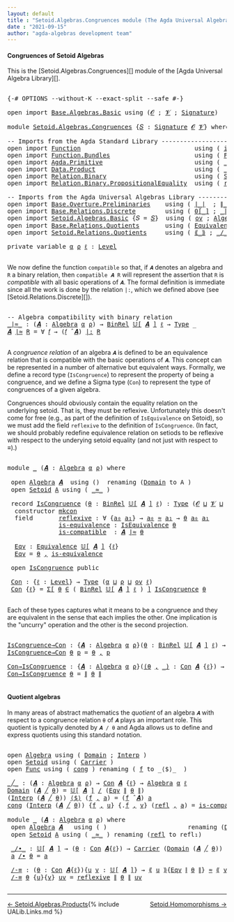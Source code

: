 ```yaml
---
layout: default
title : "Setoid.Algebras.Congruences module (The Agda Universal Algebra Library)"
date : "2021-09-15"
author: "agda-algebras development team"
---
```


#### <a id="congruences-of-setoidalgebras">Congruences of Setoid Algebras</a>

This is the [Setoid.Algebras.Congruences][] module of the [Agda Universal Algebra Library][].

<pre class="Agda">

<a id="357" class="Symbol">{-#</a> <a id="361" class="Keyword">OPTIONS</a> <a id="369" class="Pragma">--without-K</a> <a id="381" class="Pragma">--exact-split</a> <a id="395" class="Pragma">--safe</a> <a id="402" class="Symbol">#-}</a>

<a id="407" class="Keyword">open</a> <a id="412" class="Keyword">import</a> <a id="419" href="Base.Algebras.Basic.html" class="Module">Base.Algebras.Basic</a> <a id="439" class="Keyword">using</a> <a id="445" class="Symbol">(</a><a id="446" href="Base.Algebras.Basic.html#1162" class="Generalizable">𝓞</a> <a id="448" class="Symbol">;</a> <a id="450" href="Base.Algebras.Basic.html#1164" class="Generalizable">𝓥</a> <a id="452" class="Symbol">;</a> <a id="454" href="Base.Algebras.Basic.html#3890" class="Function">Signature</a><a id="463" class="Symbol">)</a>

<a id="466" class="Keyword">module</a> <a id="473" href="Setoid.Algebras.Congruences.html" class="Module">Setoid.Algebras.Congruences</a> <a id="501" class="Symbol">{</a><a id="502" href="Setoid.Algebras.Congruences.html#502" class="Bound">𝑆</a> <a id="504" class="Symbol">:</a> <a id="506" href="Base.Algebras.Basic.html#3890" class="Function">Signature</a> <a id="516" href="Base.Algebras.Basic.html#1162" class="Generalizable">𝓞</a> <a id="518" href="Base.Algebras.Basic.html#1164" class="Generalizable">𝓥</a><a id="519" class="Symbol">}</a> <a id="521" class="Keyword">where</a>

<a id="528" class="Comment">-- Imports from the Agda Standard Library ---------------------------------------</a>
<a id="610" class="Keyword">open</a> <a id="615" class="Keyword">import</a> <a id="622" href="Function.html" class="Module">Function</a>                               <a id="661" class="Keyword">using</a> <a id="667" class="Symbol">(</a> <a id="669" href="Function.Base.html#615" class="Function">id</a> <a id="672" class="Symbol">)</a>
<a id="674" class="Keyword">open</a> <a id="679" class="Keyword">import</a> <a id="686" href="Function.Bundles.html" class="Module">Function.Bundles</a>                       <a id="725" class="Keyword">using</a> <a id="731" class="Symbol">(</a> <a id="733" href="Function.Bundles.html#1868" class="Record">Func</a> <a id="738" class="Symbol">)</a>
<a id="740" class="Keyword">open</a> <a id="745" class="Keyword">import</a> <a id="752" href="Agda.Primitive.html" class="Module">Agda.Primitive</a>                         <a id="791" class="Keyword">using</a> <a id="797" class="Symbol">(</a> <a id="799" href="Agda.Primitive.html#810" class="Primitive Operator">_⊔_</a> <a id="803" class="Symbol">;</a> <a id="805" href="Agda.Primitive.html#597" class="Postulate">Level</a> <a id="811" class="Symbol">)</a>             <a id="825" class="Keyword">renaming</a> <a id="834" class="Symbol">(</a> <a id="836" href="Agda.Primitive.html#326" class="Primitive">Set</a> <a id="840" class="Symbol">to</a> <a id="843" class="Primitive">Type</a> <a id="848" class="Symbol">)</a>
<a id="850" class="Keyword">open</a> <a id="855" class="Keyword">import</a> <a id="862" href="Data.Product.html" class="Module">Data.Product</a>                           <a id="901" class="Keyword">using</a> <a id="907" class="Symbol">(</a> <a id="909" href="Agda.Builtin.Sigma.html#236" class="InductiveConstructor Operator">_,_</a> <a id="913" class="Symbol">;</a> <a id="915" href="Data.Product.html#916" class="Function">Σ-syntax</a> <a id="924" class="Symbol">)</a>
<a id="926" class="Keyword">open</a> <a id="931" class="Keyword">import</a> <a id="938" href="Relation.Binary.html" class="Module">Relation.Binary</a>                        <a id="977" class="Keyword">using</a> <a id="983" class="Symbol">(</a> <a id="985" href="Relation.Binary.Bundles.html#1009" class="Record">Setoid</a> <a id="992" class="Symbol">;</a> <a id="994" href="Relation.Binary.Structures.html#1522" class="Record">IsEquivalence</a> <a id="1008" class="Symbol">)</a>  <a id="1011" class="Keyword">renaming</a> <a id="1020" class="Symbol">(</a> <a id="1022" href="Relation.Binary.Core.html#882" class="Function">Rel</a> <a id="1026" class="Symbol">to</a> <a id="1029" class="Function">BinRel</a> <a id="1036" class="Symbol">)</a>
<a id="1038" class="Keyword">open</a> <a id="1043" class="Keyword">import</a> <a id="1050" href="Relation.Binary.PropositionalEquality.html" class="Module">Relation.Binary.PropositionalEquality</a>  <a id="1089" class="Keyword">using</a> <a id="1095" class="Symbol">(</a> <a id="1097" href="Agda.Builtin.Equality.html#208" class="InductiveConstructor">refl</a> <a id="1102" class="Symbol">)</a>

<a id="1105" class="Comment">-- Imports from the Agda Universal Algebras Library ------------------------------</a>
<a id="1188" class="Keyword">open</a> <a id="1193" class="Keyword">import</a> <a id="1200" href="Base.Overture.Preliminaries.html" class="Module">Base.Overture.Preliminaries</a>    <a id="1231" class="Keyword">using</a> <a id="1237" class="Symbol">(</a> <a id="1239" href="Base.Overture.Preliminaries.html#4402" class="Function Operator">∣_∣</a>  <a id="1244" class="Symbol">;</a> <a id="1246" href="Base.Overture.Preliminaries.html#4440" class="Function Operator">∥_∥</a>  <a id="1251" class="Symbol">)</a>
<a id="1253" class="Keyword">open</a> <a id="1258" class="Keyword">import</a> <a id="1265" href="Base.Relations.Discrete.html" class="Module">Base.Relations.Discrete</a>        <a id="1296" class="Keyword">using</a> <a id="1302" class="Symbol">(</a> <a id="1304" href="Base.Relations.Discrete.html#4660" class="Function Operator">0[_]</a> <a id="1309" class="Symbol">;</a> <a id="1311" href="Base.Relations.Discrete.html#7006" class="Function Operator">_|:_</a> <a id="1316" class="Symbol">)</a>
<a id="1318" class="Keyword">open</a> <a id="1323" class="Keyword">import</a> <a id="1330" href="Setoid.Algebras.Basic.html" class="Module">Setoid.Algebras.Basic</a> <a id="1352" class="Symbol">{</a><a id="1353" class="Argument">𝑆</a> <a id="1355" class="Symbol">=</a> <a id="1357" href="Setoid.Algebras.Congruences.html#502" class="Bound">𝑆</a><a id="1358" class="Symbol">}</a>  <a id="1361" class="Keyword">using</a> <a id="1367" class="Symbol">(</a> <a id="1369" href="Setoid.Algebras.Basic.html#1187" class="Function">ov</a> <a id="1372" class="Symbol">;</a> <a id="1374" href="Setoid.Algebras.Basic.html#2890" class="Record">Algebra</a> <a id="1382" class="Symbol">;</a> <a id="1384" href="Setoid.Algebras.Basic.html#3636" class="Function Operator">𝕌[_]</a> <a id="1389" class="Symbol">;</a> <a id="1391" href="Setoid.Algebras.Basic.html#4038" class="Function Operator">_̂_</a> <a id="1395" class="Symbol">)</a>
<a id="1397" class="Keyword">open</a> <a id="1402" class="Keyword">import</a> <a id="1409" href="Base.Relations.Quotients.html" class="Module">Base.Relations.Quotients</a>       <a id="1440" class="Keyword">using</a> <a id="1446" class="Symbol">(</a> <a id="1448" href="Base.Relations.Quotients.html#1836" class="Function">Equivalence</a> <a id="1460" class="Symbol">)</a>
<a id="1462" class="Keyword">open</a> <a id="1467" class="Keyword">import</a> <a id="1474" href="Setoid.Relations.Quotients.html" class="Module">Setoid.Relations.Quotients</a>     <a id="1505" class="Keyword">using</a> <a id="1511" class="Symbol">(</a> <a id="1513" href="Setoid.Relations.Quotients.html#2718" class="Function Operator">⟪_⟫</a> <a id="1517" class="Symbol">;</a> <a id="1519" href="Setoid.Relations.Quotients.html#2460" class="Function Operator">_/_</a> <a id="1523" class="Symbol">;</a> <a id="1525" href="Setoid.Relations.Quotients.html#3001" class="Function Operator">⟪_∼_⟫-elim</a> <a id="1536" class="Symbol">)</a>

<a id="1539" class="Keyword">private</a> <a id="1547" class="Keyword">variable</a> <a id="1556" href="Setoid.Algebras.Congruences.html#1556" class="Generalizable">α</a> <a id="1558" href="Setoid.Algebras.Congruences.html#1558" class="Generalizable">ρ</a> <a id="1560" href="Setoid.Algebras.Congruences.html#1560" class="Generalizable">ℓ</a> <a id="1562" class="Symbol">:</a> <a id="1564" href="Agda.Primitive.html#597" class="Postulate">Level</a>

</pre>

We now define the function `compatible` so that, if `𝑨` denotes an algebra and `R` a binary relation, then `compatible 𝑨 R` will represent the assertion that `R` is *compatible* with all basic operations of `𝑨`. The formal definition is immediate since all the work is done by the relation `|:`, which we defined above (see [Setoid.Relations.Discrete][]).

<pre class="Agda">

<a id="1954" class="Comment">-- Algebra compatibility with binary relation</a>
<a id="_∣≈_"></a><a id="2000" href="Setoid.Algebras.Congruences.html#2000" class="Function Operator">_∣≈_</a> <a id="2005" class="Symbol">:</a> <a id="2007" class="Symbol">(</a><a id="2008" href="Setoid.Algebras.Congruences.html#2008" class="Bound">𝑨</a> <a id="2010" class="Symbol">:</a> <a id="2012" href="Setoid.Algebras.Basic.html#2890" class="Record">Algebra</a> <a id="2020" href="Setoid.Algebras.Congruences.html#1556" class="Generalizable">α</a> <a id="2022" href="Setoid.Algebras.Congruences.html#1558" class="Generalizable">ρ</a><a id="2023" class="Symbol">)</a> <a id="2025" class="Symbol">→</a> <a id="2027" href="Setoid.Algebras.Congruences.html#1029" class="Function">BinRel</a> <a id="2034" href="Setoid.Algebras.Basic.html#3636" class="Function Operator">𝕌[</a> <a id="2037" href="Setoid.Algebras.Congruences.html#2008" class="Bound">𝑨</a> <a id="2039" href="Setoid.Algebras.Basic.html#3636" class="Function Operator">]</a> <a id="2041" href="Setoid.Algebras.Congruences.html#1560" class="Generalizable">ℓ</a> <a id="2043" class="Symbol">→</a> <a id="2045" href="Setoid.Algebras.Congruences.html#843" class="Primitive">Type</a> <a id="2050" class="Symbol">_</a>
<a id="2052" href="Setoid.Algebras.Congruences.html#2052" class="Bound">𝑨</a> <a id="2054" href="Setoid.Algebras.Congruences.html#2000" class="Function Operator">∣≈</a> <a id="2057" href="Setoid.Algebras.Congruences.html#2057" class="Bound">R</a> <a id="2059" class="Symbol">=</a> <a id="2061" class="Symbol">∀</a> <a id="2063" href="Setoid.Algebras.Congruences.html#2063" class="Bound">𝑓</a> <a id="2065" class="Symbol">→</a> <a id="2067" class="Symbol">(</a><a id="2068" href="Setoid.Algebras.Congruences.html#2063" class="Bound">𝑓</a> <a id="2070" href="Setoid.Algebras.Basic.html#4038" class="Function Operator">̂</a> <a id="2072" href="Setoid.Algebras.Congruences.html#2052" class="Bound">𝑨</a><a id="2073" class="Symbol">)</a> <a id="2075" href="Base.Relations.Discrete.html#7006" class="Function Operator">|:</a> <a id="2078" href="Setoid.Algebras.Congruences.html#2057" class="Bound">R</a>

</pre>

A *congruence relation* of an algebra `𝑨` is defined to be an equivalence relation that is compatible with the basic operations of `𝑨`.  This concept can be represented in a number of alternative but equivalent ways.
Formally, we define a record type (`IsCongruence`) to represent the property of being a congruence, and we define a Sigma type (`Con`) to represent the type of congruences of a given algebra.

Congruences should obviously contain the equality relation on the underlying setoid. That is, they must be reflexive. Unfortunately this doesn't come for free (e.g., as part of the definition of `IsEquivalence` on Setoid), so we must add the field `reflexive` to the definition of `IsCongruence`. (In fact, we should probably redefine equivalence relation on setiods to be reflexive with respect to the underying setoid equality (and not just with respect to _≡_).)

<pre class="Agda">

<a id="2984" class="Keyword">module</a> <a id="2991" href="Setoid.Algebras.Congruences.html#2991" class="Module">_</a> <a id="2993" class="Symbol">(</a><a id="2994" href="Setoid.Algebras.Congruences.html#2994" class="Bound">𝑨</a> <a id="2996" class="Symbol">:</a> <a id="2998" href="Setoid.Algebras.Basic.html#2890" class="Record">Algebra</a> <a id="3006" href="Setoid.Algebras.Congruences.html#1556" class="Generalizable">α</a> <a id="3008" href="Setoid.Algebras.Congruences.html#1558" class="Generalizable">ρ</a><a id="3009" class="Symbol">)</a> <a id="3011" class="Keyword">where</a>

 <a id="3019" class="Keyword">open</a> <a id="3024" href="Setoid.Algebras.Basic.html#2890" class="Module">Algebra</a> <a id="3032" href="Setoid.Algebras.Congruences.html#2994" class="Bound">𝑨</a>  <a id="3035" class="Keyword">using</a> <a id="3041" class="Symbol">()</a>  <a id="3045" class="Keyword">renaming</a> <a id="3054" class="Symbol">(</a><a id="3055" href="Setoid.Algebras.Basic.html#2947" class="Field">Domain</a> <a id="3062" class="Symbol">to</a> <a id="3065" class="Field">A</a> <a id="3067" class="Symbol">)</a>
 <a id="3070" class="Keyword">open</a> <a id="3075" href="Relation.Binary.Bundles.html#1009" class="Module">Setoid</a> <a id="3082" href="Setoid.Algebras.Congruences.html#3065" class="Field">A</a> <a id="3084" class="Keyword">using</a> <a id="3090" class="Symbol">(</a> <a id="3092" href="Relation.Binary.Bundles.html#1098" class="Field Operator">_≈_</a> <a id="3096" class="Symbol">)</a>

 <a id="3100" class="Keyword">record</a> <a id="3107" href="Setoid.Algebras.Congruences.html#3107" class="Record">IsCongruence</a> <a id="3120" class="Symbol">(</a><a id="3121" href="Setoid.Algebras.Congruences.html#3121" class="Bound">θ</a> <a id="3123" class="Symbol">:</a> <a id="3125" href="Setoid.Algebras.Congruences.html#1029" class="Function">BinRel</a> <a id="3132" href="Setoid.Algebras.Basic.html#3636" class="Function Operator">𝕌[</a> <a id="3135" href="Setoid.Algebras.Congruences.html#2994" class="Bound">𝑨</a> <a id="3137" href="Setoid.Algebras.Basic.html#3636" class="Function Operator">]</a> <a id="3139" href="Setoid.Algebras.Congruences.html#1560" class="Generalizable">ℓ</a><a id="3140" class="Symbol">)</a> <a id="3142" class="Symbol">:</a> <a id="3144" href="Setoid.Algebras.Congruences.html#843" class="Primitive">Type</a> <a id="3149" class="Symbol">(</a><a id="3150" href="Setoid.Algebras.Congruences.html#516" class="Bound">𝓞</a> <a id="3152" href="Agda.Primitive.html#810" class="Primitive Operator">⊔</a> <a id="3154" href="Setoid.Algebras.Congruences.html#518" class="Bound">𝓥</a> <a id="3156" href="Agda.Primitive.html#810" class="Primitive Operator">⊔</a> <a id="3158" href="Setoid.Algebras.Congruences.html#3008" class="Bound">ρ</a> <a id="3160" href="Agda.Primitive.html#810" class="Primitive Operator">⊔</a> <a id="3162" href="Setoid.Algebras.Congruences.html#3139" class="Bound">ℓ</a> <a id="3164" href="Agda.Primitive.html#810" class="Primitive Operator">⊔</a> <a id="3166" href="Setoid.Algebras.Congruences.html#3006" class="Bound">α</a><a id="3167" class="Symbol">)</a>  <a id="3170" class="Keyword">where</a>
  <a id="3178" class="Keyword">constructor</a> <a id="3190" href="Setoid.Algebras.Congruences.html#3190" class="InductiveConstructor">mkcon</a>
  <a id="3198" class="Keyword">field</a>       <a id="3210" href="Setoid.Algebras.Congruences.html#3210" class="Field">reflexive</a> <a id="3220" class="Symbol">:</a> <a id="3222" class="Symbol">∀</a> <a id="3224" class="Symbol">{</a><a id="3225" href="Setoid.Algebras.Congruences.html#3225" class="Bound">a₀</a> <a id="3228" href="Setoid.Algebras.Congruences.html#3228" class="Bound">a₁</a><a id="3230" class="Symbol">}</a> <a id="3232" class="Symbol">→</a> <a id="3234" href="Setoid.Algebras.Congruences.html#3225" class="Bound">a₀</a> <a id="3237" href="Relation.Binary.Bundles.html#1098" class="Function Operator">≈</a> <a id="3239" href="Setoid.Algebras.Congruences.html#3228" class="Bound">a₁</a> <a id="3242" class="Symbol">→</a> <a id="3244" href="Setoid.Algebras.Congruences.html#3121" class="Bound">θ</a> <a id="3246" href="Setoid.Algebras.Congruences.html#3225" class="Bound">a₀</a> <a id="3249" href="Setoid.Algebras.Congruences.html#3228" class="Bound">a₁</a>
              <a id="3266" href="Setoid.Algebras.Congruences.html#3266" class="Field">is-equivalence</a> <a id="3281" class="Symbol">:</a> <a id="3283" href="Relation.Binary.Structures.html#1522" class="Record">IsEquivalence</a> <a id="3297" href="Setoid.Algebras.Congruences.html#3121" class="Bound">θ</a>
              <a id="3313" href="Setoid.Algebras.Congruences.html#3313" class="Field">is-compatible</a>  <a id="3328" class="Symbol">:</a> <a id="3330" href="Setoid.Algebras.Congruences.html#2994" class="Bound">𝑨</a> <a id="3332" href="Setoid.Algebras.Congruences.html#2000" class="Function Operator">∣≈</a> <a id="3335" href="Setoid.Algebras.Congruences.html#3121" class="Bound">θ</a>

  <a id="3340" href="Setoid.Algebras.Congruences.html#3340" class="Function">Eqv</a> <a id="3344" class="Symbol">:</a> <a id="3346" href="Base.Relations.Quotients.html#1836" class="Function">Equivalence</a> <a id="3358" href="Setoid.Algebras.Basic.html#3636" class="Function Operator">𝕌[</a> <a id="3361" href="Setoid.Algebras.Congruences.html#2994" class="Bound">𝑨</a> <a id="3363" href="Setoid.Algebras.Basic.html#3636" class="Function Operator">]</a> <a id="3365" class="Symbol">{</a><a id="3366" href="Setoid.Algebras.Congruences.html#3139" class="Bound">ℓ</a><a id="3367" class="Symbol">}</a>
  <a id="3371" href="Setoid.Algebras.Congruences.html#3340" class="Function">Eqv</a> <a id="3375" class="Symbol">=</a> <a id="3377" href="Setoid.Algebras.Congruences.html#3121" class="Bound">θ</a> <a id="3379" href="Agda.Builtin.Sigma.html#236" class="InductiveConstructor Operator">,</a> <a id="3381" href="Setoid.Algebras.Congruences.html#3266" class="Field">is-equivalence</a>

 <a id="3398" class="Keyword">open</a> <a id="3403" href="Setoid.Algebras.Congruences.html#3107" class="Module">IsCongruence</a> <a id="3416" class="Keyword">public</a>

 <a id="3425" href="Setoid.Algebras.Congruences.html#3425" class="Function">Con</a> <a id="3429" class="Symbol">:</a> <a id="3431" class="Symbol">{</a><a id="3432" href="Setoid.Algebras.Congruences.html#3432" class="Bound">ℓ</a> <a id="3434" class="Symbol">:</a> <a id="3436" href="Agda.Primitive.html#597" class="Postulate">Level</a><a id="3441" class="Symbol">}</a> <a id="3443" class="Symbol">→</a> <a id="3445" href="Setoid.Algebras.Congruences.html#843" class="Primitive">Type</a> <a id="3450" class="Symbol">(</a><a id="3451" href="Setoid.Algebras.Congruences.html#3006" class="Bound">α</a> <a id="3453" href="Agda.Primitive.html#810" class="Primitive Operator">⊔</a> <a id="3455" href="Setoid.Algebras.Congruences.html#3008" class="Bound">ρ</a> <a id="3457" href="Agda.Primitive.html#810" class="Primitive Operator">⊔</a> <a id="3459" href="Setoid.Algebras.Basic.html#1187" class="Function">ov</a> <a id="3462" href="Setoid.Algebras.Congruences.html#3432" class="Bound">ℓ</a><a id="3463" class="Symbol">)</a>
 <a id="3466" href="Setoid.Algebras.Congruences.html#3425" class="Function">Con</a> <a id="3470" class="Symbol">{</a><a id="3471" href="Setoid.Algebras.Congruences.html#3471" class="Bound">ℓ</a><a id="3472" class="Symbol">}</a> <a id="3474" class="Symbol">=</a> <a id="3476" href="Data.Product.html#916" class="Function">Σ[</a> <a id="3479" href="Setoid.Algebras.Congruences.html#3479" class="Bound">θ</a> <a id="3481" href="Data.Product.html#916" class="Function">∈</a> <a id="3483" class="Symbol">(</a> <a id="3485" href="Setoid.Algebras.Congruences.html#1029" class="Function">BinRel</a> <a id="3492" href="Setoid.Algebras.Basic.html#3636" class="Function Operator">𝕌[</a> <a id="3495" href="Setoid.Algebras.Congruences.html#2994" class="Bound">𝑨</a> <a id="3497" href="Setoid.Algebras.Basic.html#3636" class="Function Operator">]</a> <a id="3499" href="Setoid.Algebras.Congruences.html#3471" class="Bound">ℓ</a> <a id="3501" class="Symbol">)</a> <a id="3503" href="Data.Product.html#916" class="Function">]</a> <a id="3505" href="Setoid.Algebras.Congruences.html#3107" class="Record">IsCongruence</a> <a id="3518" href="Setoid.Algebras.Congruences.html#3479" class="Bound">θ</a>

</pre>

Each of these types captures what it means to be a congruence and they are equivalent in the sense that each implies the other. One implication is the "uncurry" operation and the other is the second projection.

<pre class="Agda">

<a id="IsCongruence→Con"></a><a id="3759" href="Setoid.Algebras.Congruences.html#3759" class="Function">IsCongruence→Con</a> <a id="3776" class="Symbol">:</a> <a id="3778" class="Symbol">{</a><a id="3779" href="Setoid.Algebras.Congruences.html#3779" class="Bound">𝑨</a> <a id="3781" class="Symbol">:</a> <a id="3783" href="Setoid.Algebras.Basic.html#2890" class="Record">Algebra</a> <a id="3791" href="Setoid.Algebras.Congruences.html#1556" class="Generalizable">α</a> <a id="3793" href="Setoid.Algebras.Congruences.html#1558" class="Generalizable">ρ</a><a id="3794" class="Symbol">}(</a><a id="3796" href="Setoid.Algebras.Congruences.html#3796" class="Bound">θ</a> <a id="3798" class="Symbol">:</a> <a id="3800" href="Setoid.Algebras.Congruences.html#1029" class="Function">BinRel</a> <a id="3807" href="Setoid.Algebras.Basic.html#3636" class="Function Operator">𝕌[</a> <a id="3810" href="Setoid.Algebras.Congruences.html#3779" class="Bound">𝑨</a> <a id="3812" href="Setoid.Algebras.Basic.html#3636" class="Function Operator">]</a> <a id="3814" href="Setoid.Algebras.Congruences.html#1560" class="Generalizable">ℓ</a><a id="3815" class="Symbol">)</a> <a id="3817" class="Symbol">→</a> <a id="3819" href="Setoid.Algebras.Congruences.html#3107" class="Record">IsCongruence</a> <a id="3832" href="Setoid.Algebras.Congruences.html#3779" class="Bound">𝑨</a> <a id="3834" href="Setoid.Algebras.Congruences.html#3796" class="Bound">θ</a> <a id="3836" class="Symbol">→</a> <a id="3838" href="Setoid.Algebras.Congruences.html#3425" class="Function">Con</a> <a id="3842" href="Setoid.Algebras.Congruences.html#3779" class="Bound">𝑨</a>
<a id="3844" href="Setoid.Algebras.Congruences.html#3759" class="Function">IsCongruence→Con</a> <a id="3861" href="Setoid.Algebras.Congruences.html#3861" class="Bound">θ</a> <a id="3863" href="Setoid.Algebras.Congruences.html#3863" class="Bound">p</a> <a id="3865" class="Symbol">=</a> <a id="3867" href="Setoid.Algebras.Congruences.html#3861" class="Bound">θ</a> <a id="3869" href="Agda.Builtin.Sigma.html#236" class="InductiveConstructor Operator">,</a> <a id="3871" href="Setoid.Algebras.Congruences.html#3863" class="Bound">p</a>

<a id="Con→IsCongruence"></a><a id="3874" href="Setoid.Algebras.Congruences.html#3874" class="Function">Con→IsCongruence</a> <a id="3891" class="Symbol">:</a> <a id="3893" class="Symbol">{</a><a id="3894" href="Setoid.Algebras.Congruences.html#3894" class="Bound">𝑨</a> <a id="3896" class="Symbol">:</a> <a id="3898" href="Setoid.Algebras.Basic.html#2890" class="Record">Algebra</a> <a id="3906" href="Setoid.Algebras.Congruences.html#1556" class="Generalizable">α</a> <a id="3908" href="Setoid.Algebras.Congruences.html#1558" class="Generalizable">ρ</a><a id="3909" class="Symbol">}(</a><a id="3911" href="Setoid.Algebras.Congruences.html#3911" class="Bound">(</a><a id="3912" href="Setoid.Algebras.Congruences.html#3912" class="Bound">θ</a> <a id="3914" href="Agda.Builtin.Sigma.html#236" class="InductiveConstructor Operator">,</a> <a id="3916" href="Setoid.Algebras.Congruences.html#3911" class="Bound">_)</a> <a id="3919" class="Symbol">:</a> <a id="3921" href="Setoid.Algebras.Congruences.html#3425" class="Function">Con</a> <a id="3925" href="Setoid.Algebras.Congruences.html#3894" class="Bound">𝑨</a> <a id="3927" class="Symbol">{</a><a id="3928" href="Setoid.Algebras.Congruences.html#1560" class="Generalizable">ℓ</a><a id="3929" class="Symbol">})</a> <a id="3932" class="Symbol">→</a> <a id="3934" href="Setoid.Algebras.Congruences.html#3107" class="Record">IsCongruence</a> <a id="3947" href="Setoid.Algebras.Congruences.html#3894" class="Bound">𝑨</a> <a id="3949" href="Setoid.Algebras.Congruences.html#3912" class="Bound">θ</a>
<a id="3951" href="Setoid.Algebras.Congruences.html#3874" class="Function">Con→IsCongruence</a> <a id="3968" href="Setoid.Algebras.Congruences.html#3968" class="Bound">θ</a> <a id="3970" class="Symbol">=</a> <a id="3972" href="Base.Overture.Preliminaries.html#4440" class="Function Operator">∥</a> <a id="3974" href="Setoid.Algebras.Congruences.html#3968" class="Bound">θ</a> <a id="3976" href="Base.Overture.Preliminaries.html#4440" class="Function Operator">∥</a>

</pre>



#### <a id="quotient-algebras">Quotient algebras</a>

In many areas of abstract mathematics the *quotient* of an algebra `𝑨` with respect to a congruence relation `θ` of `𝑨` plays an important role. This quotient is typically denoted by `𝑨 / θ` and Agda allows us to define and express quotients using this standard notation.

<pre class="Agda">

<a id="4334" class="Keyword">open</a> <a id="4339" href="Setoid.Algebras.Basic.html#2890" class="Module">Algebra</a> <a id="4347" class="Keyword">using</a> <a id="4353" class="Symbol">(</a> <a id="4355" href="Setoid.Algebras.Basic.html#2947" class="Field">Domain</a> <a id="4362" class="Symbol">;</a> <a id="4364" href="Setoid.Algebras.Basic.html#2969" class="Field">Interp</a> <a id="4371" class="Symbol">)</a>
<a id="4373" class="Keyword">open</a> <a id="4378" href="Relation.Binary.Bundles.html#1009" class="Module">Setoid</a> <a id="4385" class="Keyword">using</a> <a id="4391" class="Symbol">(</a> <a id="4393" href="Relation.Binary.Bundles.html#1072" class="Field">Carrier</a> <a id="4401" class="Symbol">)</a>
<a id="4403" class="Keyword">open</a> <a id="4408" href="Function.Bundles.html#1868" class="Module">Func</a> <a id="4413" class="Keyword">using</a> <a id="4419" class="Symbol">(</a> <a id="4421" href="Function.Bundles.html#1938" class="Field">cong</a> <a id="4426" class="Symbol">)</a> <a id="4428" class="Keyword">renaming</a> <a id="4437" class="Symbol">(</a> <a id="4439" href="Function.Bundles.html#1919" class="Field">f</a> <a id="4441" class="Symbol">to</a> <a id="4444" class="Field">_⟨$⟩_</a>  <a id="4451" class="Symbol">)</a>

<a id="_╱_"></a><a id="4454" href="Setoid.Algebras.Congruences.html#4454" class="Function Operator">_╱_</a> <a id="4458" class="Symbol">:</a> <a id="4460" class="Symbol">(</a><a id="4461" href="Setoid.Algebras.Congruences.html#4461" class="Bound">𝑨</a> <a id="4463" class="Symbol">:</a> <a id="4465" href="Setoid.Algebras.Basic.html#2890" class="Record">Algebra</a> <a id="4473" href="Setoid.Algebras.Congruences.html#1556" class="Generalizable">α</a> <a id="4475" href="Setoid.Algebras.Congruences.html#1558" class="Generalizable">ρ</a><a id="4476" class="Symbol">)</a> <a id="4478" class="Symbol">→</a> <a id="4480" href="Setoid.Algebras.Congruences.html#3425" class="Function">Con</a> <a id="4484" href="Setoid.Algebras.Congruences.html#4461" class="Bound">𝑨</a> <a id="4486" class="Symbol">{</a><a id="4487" href="Setoid.Algebras.Congruences.html#1560" class="Generalizable">ℓ</a><a id="4488" class="Symbol">}</a> <a id="4490" class="Symbol">→</a> <a id="4492" href="Setoid.Algebras.Basic.html#2890" class="Record">Algebra</a> <a id="4500" href="Setoid.Algebras.Congruences.html#1556" class="Generalizable">α</a> <a id="4502" href="Setoid.Algebras.Congruences.html#1560" class="Generalizable">ℓ</a>
<a id="4504" href="Setoid.Algebras.Basic.html#2947" class="Field">Domain</a> <a id="4511" class="Symbol">(</a><a id="4512" href="Setoid.Algebras.Congruences.html#4512" class="Bound">𝑨</a> <a id="4514" href="Setoid.Algebras.Congruences.html#4454" class="Function Operator">╱</a> <a id="4516" href="Setoid.Algebras.Congruences.html#4516" class="Bound">θ</a><a id="4517" class="Symbol">)</a> <a id="4519" class="Symbol">=</a> <a id="4521" href="Setoid.Algebras.Basic.html#3636" class="Function Operator">𝕌[</a> <a id="4524" href="Setoid.Algebras.Congruences.html#4512" class="Bound">𝑨</a> <a id="4526" href="Setoid.Algebras.Basic.html#3636" class="Function Operator">]</a> <a id="4528" href="Setoid.Relations.Quotients.html#2460" class="Function Operator">/</a> <a id="4530" class="Symbol">(</a><a id="4531" href="Setoid.Algebras.Congruences.html#3340" class="Function">Eqv</a> <a id="4535" href="Base.Overture.Preliminaries.html#4440" class="Function Operator">∥</a> <a id="4537" href="Setoid.Algebras.Congruences.html#4516" class="Bound">θ</a> <a id="4539" href="Base.Overture.Preliminaries.html#4440" class="Function Operator">∥</a><a id="4540" class="Symbol">)</a>
<a id="4542" class="Symbol">(</a><a id="4543" href="Setoid.Algebras.Basic.html#2969" class="Field">Interp</a> <a id="4550" class="Symbol">(</a><a id="4551" href="Setoid.Algebras.Congruences.html#4551" class="Bound">𝑨</a> <a id="4553" href="Setoid.Algebras.Congruences.html#4454" class="Function Operator">╱</a> <a id="4555" href="Setoid.Algebras.Congruences.html#4555" class="Bound">θ</a><a id="4556" class="Symbol">))</a> <a id="4559" href="Setoid.Algebras.Congruences.html#4444" class="Field Operator">⟨$⟩</a> <a id="4563" class="Symbol">(</a><a id="4564" href="Setoid.Algebras.Congruences.html#4564" class="Bound">f</a> <a id="4566" href="Agda.Builtin.Sigma.html#236" class="InductiveConstructor Operator">,</a> <a id="4568" href="Setoid.Algebras.Congruences.html#4568" class="Bound">a</a><a id="4569" class="Symbol">)</a> <a id="4571" class="Symbol">=</a> <a id="4573" class="Symbol">(</a><a id="4574" href="Setoid.Algebras.Congruences.html#4564" class="Bound">f</a> <a id="4576" href="Setoid.Algebras.Basic.html#4038" class="Function Operator">̂</a> <a id="4578" href="Setoid.Algebras.Congruences.html#4551" class="Bound">𝑨</a><a id="4579" class="Symbol">)</a> <a id="4581" href="Setoid.Algebras.Congruences.html#4568" class="Bound">a</a>
<a id="4583" href="Function.Bundles.html#1938" class="Field">cong</a> <a id="4588" class="Symbol">(</a><a id="4589" href="Setoid.Algebras.Basic.html#2969" class="Field">Interp</a> <a id="4596" class="Symbol">(</a><a id="4597" href="Setoid.Algebras.Congruences.html#4597" class="Bound">𝑨</a> <a id="4599" href="Setoid.Algebras.Congruences.html#4454" class="Function Operator">╱</a> <a id="4601" href="Setoid.Algebras.Congruences.html#4601" class="Bound">θ</a><a id="4602" class="Symbol">))</a> <a id="4605" class="Symbol">{</a><a id="4606" href="Setoid.Algebras.Congruences.html#4606" class="Bound">f</a> <a id="4608" href="Agda.Builtin.Sigma.html#236" class="InductiveConstructor Operator">,</a> <a id="4610" href="Setoid.Algebras.Congruences.html#4610" class="Bound">u</a><a id="4611" class="Symbol">}</a> <a id="4613" class="Symbol">{</a><a id="4614" class="DottedPattern Symbol">.</a><a id="4615" href="Setoid.Algebras.Congruences.html#4606" class="DottedPattern Bound">f</a> <a id="4617" href="Agda.Builtin.Sigma.html#236" class="InductiveConstructor Operator">,</a> <a id="4619" href="Setoid.Algebras.Congruences.html#4619" class="Bound">v</a><a id="4620" class="Symbol">}</a> <a id="4622" class="Symbol">(</a><a id="4623" href="Agda.Builtin.Equality.html#208" class="InductiveConstructor">refl</a> <a id="4628" href="Agda.Builtin.Sigma.html#236" class="InductiveConstructor Operator">,</a> <a id="4630" href="Setoid.Algebras.Congruences.html#4630" class="Bound">a</a><a id="4631" class="Symbol">)</a> <a id="4633" class="Symbol">=</a> <a id="4635" href="Setoid.Algebras.Congruences.html#3313" class="Field">is-compatible</a> <a id="4649" href="Base.Overture.Preliminaries.html#4440" class="Function Operator">∥</a> <a id="4651" href="Setoid.Algebras.Congruences.html#4601" class="Bound">θ</a> <a id="4653" href="Base.Overture.Preliminaries.html#4440" class="Function Operator">∥</a> <a id="4655" href="Setoid.Algebras.Congruences.html#4606" class="Bound">f</a> <a id="4657" href="Setoid.Algebras.Congruences.html#4630" class="Bound">a</a>

<a id="4660" class="Keyword">module</a> <a id="4667" href="Setoid.Algebras.Congruences.html#4667" class="Module">_</a> <a id="4669" class="Symbol">(</a><a id="4670" href="Setoid.Algebras.Congruences.html#4670" class="Bound">𝑨</a> <a id="4672" class="Symbol">:</a> <a id="4674" href="Setoid.Algebras.Basic.html#2890" class="Record">Algebra</a> <a id="4682" href="Setoid.Algebras.Congruences.html#1556" class="Generalizable">α</a> <a id="4684" href="Setoid.Algebras.Congruences.html#1558" class="Generalizable">ρ</a><a id="4685" class="Symbol">)</a> <a id="4687" class="Keyword">where</a>
 <a id="4694" class="Keyword">open</a> <a id="4699" href="Setoid.Algebras.Basic.html#2890" class="Module">Algebra</a> <a id="4707" href="Setoid.Algebras.Congruences.html#4670" class="Bound">𝑨</a>   <a id="4711" class="Keyword">using</a> <a id="4717" class="Symbol">(</a> <a id="4719" class="Symbol">)</a>                      <a id="4742" class="Keyword">renaming</a> <a id="4751" class="Symbol">(</a><a id="4752" href="Setoid.Algebras.Basic.html#2947" class="Field">Domain</a> <a id="4759" class="Symbol">to</a> <a id="4762" class="Field">A</a> <a id="4764" class="Symbol">)</a>
 <a id="4767" class="Keyword">open</a> <a id="4772" href="Relation.Binary.Bundles.html#1009" class="Module">Setoid</a> <a id="4779" href="Setoid.Algebras.Congruences.html#4762" class="Field">A</a> <a id="4781" class="Keyword">using</a> <a id="4787" class="Symbol">(</a> <a id="4789" href="Relation.Binary.Bundles.html#1098" class="Field Operator">_≈_</a> <a id="4793" class="Symbol">)</a> <a id="4795" class="Keyword">renaming</a> <a id="4804" class="Symbol">(</a><a id="4805" href="Relation.Binary.Structures.html#1568" class="Function">refl</a> <a id="4810" class="Symbol">to</a> <a id="4813" class="Function">refl₁</a><a id="4818" class="Symbol">)</a>

 <a id="4822" href="Setoid.Algebras.Congruences.html#4822" class="Function Operator">_/∙_</a> <a id="4827" class="Symbol">:</a> <a id="4829" href="Setoid.Algebras.Basic.html#3636" class="Function Operator">𝕌[</a> <a id="4832" href="Setoid.Algebras.Congruences.html#4670" class="Bound">𝑨</a> <a id="4834" href="Setoid.Algebras.Basic.html#3636" class="Function Operator">]</a> <a id="4836" class="Symbol">→</a> <a id="4838" class="Symbol">(</a><a id="4839" href="Setoid.Algebras.Congruences.html#4839" class="Bound">θ</a> <a id="4841" class="Symbol">:</a> <a id="4843" href="Setoid.Algebras.Congruences.html#3425" class="Function">Con</a> <a id="4847" href="Setoid.Algebras.Congruences.html#4670" class="Bound">𝑨</a><a id="4848" class="Symbol">{</a><a id="4849" href="Setoid.Algebras.Congruences.html#1560" class="Generalizable">ℓ</a><a id="4850" class="Symbol">})</a> <a id="4853" class="Symbol">→</a> <a id="4855" href="Relation.Binary.Bundles.html#1072" class="Field">Carrier</a> <a id="4863" class="Symbol">(</a><a id="4864" href="Setoid.Algebras.Basic.html#2947" class="Field">Domain</a> <a id="4871" class="Symbol">(</a><a id="4872" href="Setoid.Algebras.Congruences.html#4670" class="Bound">𝑨</a> <a id="4874" href="Setoid.Algebras.Congruences.html#4454" class="Function Operator">╱</a> <a id="4876" href="Setoid.Algebras.Congruences.html#4839" class="Bound">θ</a><a id="4877" class="Symbol">))</a>
 <a id="4881" href="Setoid.Algebras.Congruences.html#4881" class="Bound">a</a> <a id="4883" href="Setoid.Algebras.Congruences.html#4822" class="Function Operator">/∙</a> <a id="4886" href="Setoid.Algebras.Congruences.html#4886" class="Bound">θ</a> <a id="4888" class="Symbol">=</a> <a id="4890" href="Setoid.Algebras.Congruences.html#4881" class="Bound">a</a>

 <a id="4894" href="Setoid.Algebras.Congruences.html#4894" class="Function">/-≡</a> <a id="4898" class="Symbol">:</a> <a id="4900" class="Symbol">(</a><a id="4901" href="Setoid.Algebras.Congruences.html#4901" class="Bound">θ</a> <a id="4903" class="Symbol">:</a> <a id="4905" href="Setoid.Algebras.Congruences.html#3425" class="Function">Con</a> <a id="4909" href="Setoid.Algebras.Congruences.html#4670" class="Bound">𝑨</a><a id="4910" class="Symbol">{</a><a id="4911" href="Setoid.Algebras.Congruences.html#1560" class="Generalizable">ℓ</a><a id="4912" class="Symbol">}){</a><a id="4915" href="Setoid.Algebras.Congruences.html#4915" class="Bound">u</a> <a id="4917" href="Setoid.Algebras.Congruences.html#4917" class="Bound">v</a> <a id="4919" class="Symbol">:</a> <a id="4921" href="Setoid.Algebras.Basic.html#3636" class="Function Operator">𝕌[</a> <a id="4924" href="Setoid.Algebras.Congruences.html#4670" class="Bound">𝑨</a> <a id="4926" href="Setoid.Algebras.Basic.html#3636" class="Function Operator">]</a><a id="4927" class="Symbol">}</a> <a id="4929" class="Symbol">→</a> <a id="4931" href="Setoid.Relations.Quotients.html#2718" class="Function Operator">⟪</a> <a id="4933" href="Setoid.Algebras.Congruences.html#4915" class="Bound">u</a> <a id="4935" href="Setoid.Relations.Quotients.html#2718" class="Function Operator">⟫</a><a id="4936" class="Symbol">{</a><a id="4937" href="Setoid.Algebras.Congruences.html#3340" class="Function">Eqv</a> <a id="4941" href="Base.Overture.Preliminaries.html#4440" class="Function Operator">∥</a> <a id="4943" href="Setoid.Algebras.Congruences.html#4901" class="Bound">θ</a> <a id="4945" href="Base.Overture.Preliminaries.html#4440" class="Function Operator">∥</a><a id="4946" class="Symbol">}</a> <a id="4948" href="Relation.Binary.Bundles.html#1098" class="Function Operator">≈</a> <a id="4950" href="Setoid.Relations.Quotients.html#2718" class="Function Operator">⟪</a> <a id="4952" href="Setoid.Algebras.Congruences.html#4917" class="Bound">v</a> <a id="4954" href="Setoid.Relations.Quotients.html#2718" class="Function Operator">⟫</a><a id="4955" class="Symbol">{</a><a id="4956" href="Setoid.Algebras.Congruences.html#3340" class="Function">Eqv</a> <a id="4960" href="Base.Overture.Preliminaries.html#4440" class="Function Operator">∥</a> <a id="4962" href="Setoid.Algebras.Congruences.html#4901" class="Bound">θ</a> <a id="4964" href="Base.Overture.Preliminaries.html#4440" class="Function Operator">∥</a><a id="4965" class="Symbol">}</a> <a id="4967" class="Symbol">→</a> <a id="4969" href="Base.Overture.Preliminaries.html#4402" class="Function Operator">∣</a> <a id="4971" href="Setoid.Algebras.Congruences.html#4901" class="Bound">θ</a> <a id="4973" href="Base.Overture.Preliminaries.html#4402" class="Function Operator">∣</a> <a id="4975" href="Setoid.Algebras.Congruences.html#4915" class="Bound">u</a> <a id="4977" href="Setoid.Algebras.Congruences.html#4917" class="Bound">v</a>
 <a id="4980" href="Setoid.Algebras.Congruences.html#4894" class="Function">/-≡</a> <a id="4984" href="Setoid.Algebras.Congruences.html#4984" class="Bound">θ</a> <a id="4986" class="Symbol">{</a><a id="4987" href="Setoid.Algebras.Congruences.html#4987" class="Bound">u</a><a id="4988" class="Symbol">}{</a><a id="4990" href="Setoid.Algebras.Congruences.html#4990" class="Bound">v</a><a id="4991" class="Symbol">}</a> <a id="4993" href="Setoid.Algebras.Congruences.html#4993" class="Bound">uv</a> <a id="4996" class="Symbol">=</a> <a id="4998" href="Setoid.Algebras.Congruences.html#3210" class="Field">reflexive</a> <a id="5008" href="Base.Overture.Preliminaries.html#4440" class="Function Operator">∥</a> <a id="5010" href="Setoid.Algebras.Congruences.html#4984" class="Bound">θ</a> <a id="5012" href="Base.Overture.Preliminaries.html#4440" class="Function Operator">∥</a> <a id="5014" href="Setoid.Algebras.Congruences.html#4993" class="Bound">uv</a>

</pre>

--------------------------------------

<span style="float:left;">[← Setoid.Algebras.Products](Setoid.Algebras.Products.html)</span>
<span style="float:right;">[Setoid.Homomorphisms →](Setoid.Homomorphisms.html)</span>

{% include UALib.Links.md %}
